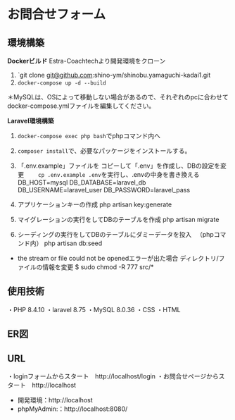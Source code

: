 # お問合せフォーム

## 環境構築

**Dockerビルド**
Estra-Coachtechより開発環境をクローン
1. `git clone git@github.com:shino-ym/shinobu.yamaguchi-kadai1.git
2. `docker-compose up -d --build`

＊MySQLは、OSによって移動しない場合があるので、それぞれのpcに合わせてdocker-compose.ymlファイルを編集してください。

**Laravel環境構築**
1. `docker-compose exec php bash`でphpコマンド内へ
2. `composer install`で、必要なパッケージをインストールする。
3. 「.env.example」ファイルを コピーして「.env」を作成し、DBの設定を変更
　　`cp .env.example .env`を実行し、.envの中身を書き換える
DB_HOST=mysql
DB_DATABASE=laravel_db
DB_USERNAME=laravel_user
DB_PASSWORD=laravel_pass

4. アプリケーションキーの作成
php artisan key:generate
5. マイグレーションの実行をしてDBのテーブルを作成
php artisan migrate
6. シーディングの実行をしてDBのテーブルにダミーデータを投入
　（phpコマンド内）
php artisan db:seed

* the stream or file could not be openedエラーが出た場合
ディレクトリ/ファイルの情報を変更
$ sudo chmod -R 777 src/*


## 使用技術

・PHP 8.4.10
・laravel 8.75
・MySQL 8.0.36
・CSS
・HTML

## ER図




## URL
・loginフォームからスタート　http://localhost/login
・お問合せページからスタート　http://localhost

- 開発環境：http://localhost
- phpMyAdmin:：http://localhost:8080/

